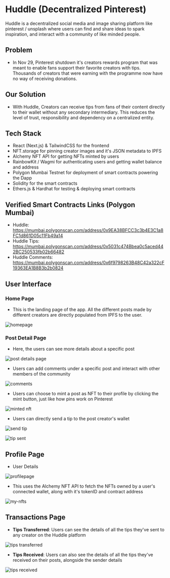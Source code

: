 # Huddle (Decentralized Pinterest)

Huddle is a decentralized social media and image sharing platform like pinterest / unsplash where users can find and share ideas to spark inspiration, and interact with a community of like minded people.

## Problem
- In Nov 29, Pinterest shutdown it's creators rewards program that was meant to enable fans support their favorite creators with tips. Thousands of creators that were earning with the programme now have no way of receiving donations.

## Our Solution
- With Huddle, Creators can receive tips from fans of their content directly to their wallet without any secondary intermediary. This reduces the level of trust, responsibility and dependency on a centralized entity.

## Tech Stack
- React (Next.js) & TailwindCSS for the frontend
- NFT.storage for pinning creator images and it's JSON metadata to IPFS
- Alchemy NFT API for getting NFTs minted by users
- RainbowKit / Wagmi for authenticating users and getting wallet balance and address
- Polygon Mumbai Testnet for deployment of smart contracts powering the Dapp
- Solidity for the smart contracts
- Ethers.js & Hardhat for testing & deploying smart contracts

## Verified Smart Contracts Links (Polygon Mumbai)
- Huddle: https://mumbai.polygonscan.com/address/0x9EA38BFCC3c3b4E3C1a8FC1d861D05c11Fb49a14
- Huddle Tips: https://mumbai.polygonscan.com/address/0x5031c474Bbea0c5aced442BC250533fb02b66482
- Huddle Comments: https://mumbai.polygonscan.com/address/0x6f9798263B48C42a322cF19363EA1B8B3b2b0824

## User Interface
### Home Page
- This is the landing page of the app. All the different posts made by different creators are directly populated from IPFS to the user.

![homepage](https://user-images.githubusercontent.com/42726051/205458942-adf0d2ae-245b-4eef-8043-1d433a4ac4ae.JPG)

### Post Detail Page
- Here, the users can see more details about a specific post 

![post details page](https://user-images.githubusercontent.com/42726051/205459500-69f03100-5b43-4398-9c5d-076eea6de5c4.JPG)
- Users can add comments under a specific post and interact with other members of the community

![comments](https://user-images.githubusercontent.com/42726051/205459881-ca0b983b-8b14-461d-9fef-9abede1a821f.JPG)

- Users can choose to mint a post as NFT to their profile by clicking the mint button, just like how pins work on Pinterest
  
![minted nft](https://user-images.githubusercontent.com/42726051/205459991-9d1c50d9-20fb-4f5b-992b-7f43c89dcd63.JPG)

- Users can directly send a tip to the post creator's wallet

![send tip](https://user-images.githubusercontent.com/42726051/205460101-1dacf0a2-5955-4bd6-927e-bef94eb3a02b.JPG)

![tip sent](https://user-images.githubusercontent.com/42726051/205460108-9d7f5edc-3276-4a58-b6e8-603fe48cb2ff.JPG)

## Profile Page
- User Details

![profilepage](https://user-images.githubusercontent.com/42726051/205460397-6e5f7374-6592-46c5-8db8-5a3258a900a6.JPG)


- This uses the Alchemy NFT API to fetch the NFTs owned by a user's connected wallet, along with it's tokenID and contract address

![my-nfts](https://user-images.githubusercontent.com/42726051/205460373-71d803ef-6f83-4d61-bd88-13c10698c77f.JPG)

## Transactions Page

- **Tips Transferred**: Users can see the details of all the tips they've sent to any creator on the Huddle platform

![tips transferred](https://user-images.githubusercontent.com/42726051/205461515-361ad295-f88f-4678-83ed-ce4900199f3a.JPG)

- **Tips Received**: Users can also see the details of all the tips they've received on their posts, alongside the sender details

![tips received](https://user-images.githubusercontent.com/42726051/205461776-6525e341-5153-4f95-bf54-078d67b713fe.JPG)





